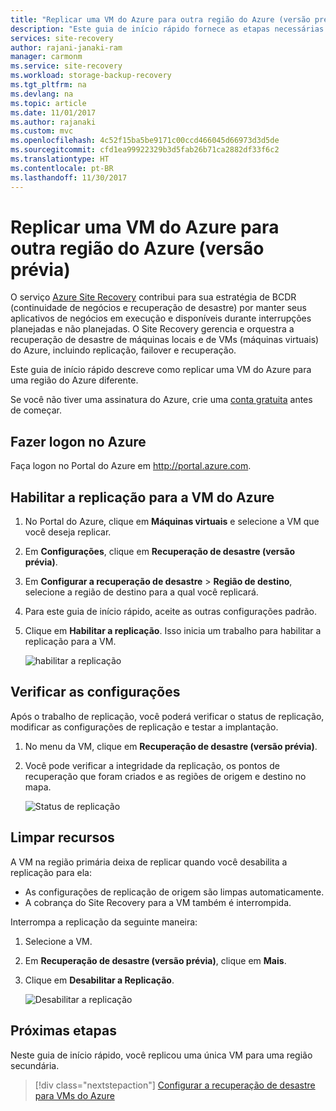 ```yaml
---
title: "Replicar uma VM do Azure para outra região do Azure (versão prévia)"
description: "Este guia de início rápido fornece as etapas necessárias para replicar uma VM do Azure em uma região do Azure para uma região diferente."
services: site-recovery
author: rajani-janaki-ram
manager: carmonm
ms.service: site-recovery
ms.workload: storage-backup-recovery
ms.tgt_pltfrm: na
ms.devlang: na
ms.topic: article
ms.date: 11/01/2017
ms.author: rajanaki
ms.custom: mvc
ms.openlocfilehash: 4c52f15ba5be9171c00ccd466045d66973d3d5de
ms.sourcegitcommit: cfd1ea99922329b3d5fab26b71ca2882df33f6c2
ms.translationtype: HT
ms.contentlocale: pt-BR
ms.lasthandoff: 11/30/2017
---
```

# <a name="replicate-an-azure-vm-to-another-azure-region-preview"></a>Replicar uma VM do Azure para outra região do Azure (versão prévia)

O serviço [Azure Site Recovery](../site-recovery-overview.md) contribui para sua estratégia de BCDR (continuidade de negócios e recuperação de desastre) por manter seus aplicativos de negócios em execução e disponíveis durante interrupções planejadas e não planejadas. O Site Recovery gerencia e orquestra a recuperação de desastre de máquinas locais e de VMs (máquinas virtuais) do Azure, incluindo replicação, failover e recuperação.

Este guia de início rápido descreve como replicar uma VM do Azure para uma região do Azure diferente.

Se você não tiver uma assinatura do Azure, crie uma [conta gratuita](https://azure.microsoft.com/free/?WT.mc_id=A261C142F) antes de começar.

## <a name="log-in-to-azure"></a>Fazer logon no Azure

Faça logon no Portal do Azure em http://portal.azure.com.

## <a name="enable-replication-for-the-azure-vm"></a>Habilitar a replicação para a VM do Azure

1. No Portal do Azure, clique em **Máquinas virtuais** e selecione a VM que você deseja replicar.

2. Em **Configurações**, clique em **Recuperação de desastre (versão prévia)**.
3. Em **Configurar a recuperação de desastre** > **Região de destino**, selecione a região de destino para a qual você replicará.
4. Para este guia de início rápido, aceite as outras configurações padrão.
5. Clique em **Habilitar a replicação**. Isso inicia um trabalho para habilitar a replicação para a VM.

    ![habilitar a replicação](media/azure-to-azure-quickstart/enable-replication1.png)



## <a name="verify-settings"></a>Verificar as configurações

Após o trabalho de replicação, você poderá verificar o status de replicação, modificar as configurações de replicação e testar a implantação.

1. No menu da VM, clique em **Recuperação de desastre (versão prévia)**.
2. Você pode verificar a integridade da replicação, os pontos de recuperação que foram criados e as regiões de origem e destino no mapa.

   ![Status de replicação](media/azure-to-azure-quickstart/replication-status.png)

## <a name="clean-up-resources"></a>Limpar recursos

A VM na região primária deixa de replicar quando você desabilita a replicação para ela:

- As configurações de replicação de origem são limpas automaticamente.
- A cobrança do Site Recovery para a VM também é interrompida.

Interrompa a replicação da seguinte maneira:

1. Selecione a VM.
2. Em **Recuperação de desastre (versão prévia)**, clique em **Mais**.
3. Clique em **Desabilitar a Replicação**.

   ![Desabilitar a replicação](media/azure-to-azure-quickstart/disable2-replication.png)

## <a name="next-steps"></a>Próximas etapas

Neste guia de início rápido, você replicou uma única VM para uma região secundária.

> [!div class="nextstepaction"]
> [Configurar a recuperação de desastre para VMs do Azure](azure-to-azure-tutorial-enable-replication.md)
